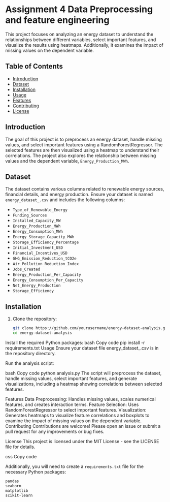 # Assignment 4 Data Preprocessing and feature engineering

This project focuses on analyzing an energy dataset to understand the relationships between different variables, select important features, and visualize the results using heatmaps. Additionally, it examines the impact of missing values on the dependent variable.

## Table of Contents

- [Introduction](#introduction)
- [Dataset](#dataset)
- [Installation](#installation)
- [Usage](#usage)
- [Features](#features)
- [Contributing](#contributing)
- [License](#license)

## Introduction

The goal of this project is to preprocess an energy dataset, handle missing values, and select important features using a RandomForestRegressor. The selected features are then visualized using a heatmap to understand their correlations. The project also explores the relationship between missing values and the dependent variable, `Energy_Production_MWh`.

## Dataset

The dataset contains various columns related to renewable energy sources, financial details, and energy production. Ensure your dataset is named `energy_dataset_.csv` and includes the following columns:

- `Type_of_Renewable_Energy`
- `Funding_Sources`
- `Installed_Capacity_MW`
- `Energy_Production_MWh`
- `Energy_Consumption_MWh`
- `Energy_Storage_Capacity_MWh`
- `Storage_Efficiency_Percentage`
- `Initial_Investment_USD`
- `Financial_Incentives_USD`
- `GHG_Emission_Reduction_tCO2e`
- `Air_Pollution_Reduction_Index`
- `Jobs_Created`
- `Energy_Production_Per_Capacity`
- `Energy_Consumption_Per_Capacity`
- `Net_Energy_Production`
- `Storage_Efficiency`

## Installation

1. Clone the repository:
   ```bash
   git clone https://github.com/yourusername/energy-dataset-analysis.git
   cd energy-dataset-analysis
Install the required Python packages:
bash
Copy code
pip install -r requirements.txt
Usage
Ensure your dataset file energy_dataset_.csv is in the repository directory.

Run the analysis script:

bash
Copy code
python analysis.py
The script will preprocess the dataset, handle missing values, select important features, and generate visualizations, including a heatmap showing correlations between selected features.

Features
Data Preprocessing: Handles missing values, scales numerical features, and creates interaction terms.
Feature Selection: Uses RandomForestRegressor to select important features.
Visualization: Generates heatmaps to visualize feature correlations and boxplots to examine the impact of missing values on the dependent variable.
Contributing
Contributions are welcome! Please open an issue or submit a pull request for any improvements or bug fixes.

License
This project is licensed under the MIT License - see the LICENSE file for details.

css
Copy code

Additionally, you will need to create a `requirements.txt` file for the necessary Python packages:

```txt
pandas
seaborn
matplotlib
scikit-learn
